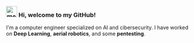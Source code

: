 ### <img width="30" src="https://emojis.slackmojis.com/emojis/images/1613273603/12755/meow_wave_peak.png?1613273603" alt="meow_wave_peak" /> Hi, welcome to my GitHub!

<p>I'm a computer engineer specialized on AI and cibersecurity. I have worked on <strong>Deep Learning</strong>, <strong>aerial robotics</strong>, and some <strong>pentesting</strong>.
<!--
**Xachap/Xachap** is a ✨ _special_ ✨ repository because its `README.md` (this file) appears on your GitHub profile.

Here are some ideas to get you started:

- 🔭 I’m currently working on ...
- 🌱 I’m currently learning ...
- 👯 I’m looking to collaborate on ...
- 🤔 I’m looking for help with ...
- 💬 Ask me about ...
- 📫 How to reach me: ...
- 😄 Pronouns: ...
- ⚡ Fun fact: ...
-->
